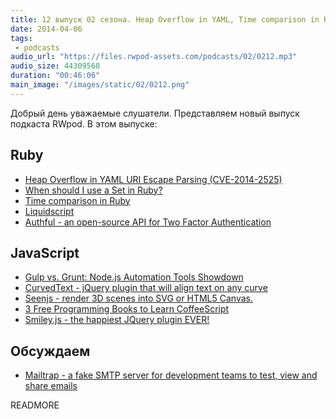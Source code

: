 ```yaml
---
title: 12 выпуск 02 сезона. Heap Overflow in YAML, Time comparison in Ruby, Gulp vs. Grunt, Seenjs и прочее
date: 2014-04-06
tags:
 - podcasts
audio_url: "https://files.rwpod-assets.com/podcasts/02/0212.mp3"
audio_size: 44309568
duration: "00:46:06"
main_image: "/images/static/02/0212.png"
---
```


Добрый день уважаемые слушатели. Представляем новый выпуск подкаста RWpod. В этом выпуске:

## Ruby

 - [Heap Overflow in YAML URI Escape Parsing (CVE-2014-2525)](https://www.ruby-lang.org/en/news/2014/03/29/heap-overflow-in-yaml-uri-escape-parsing-cve-2014-2525/)
 - [When should I use a Set in Ruby?](http://blog.8thcolor.com/en/2014/04/when-should-i-use-a-set-in-ruby/)
 - [Time comparison in Ruby](http://railsware.com/blog/2014/04/01/time-comparison-in-ruby/)
 - [Liquidscript](https://liquidscript.io/)
 - [Authful - an open-source API for Two Factor Authentication](http://authful.com/)

## JavaScript

 - [Gulp vs. Grunt: Node.js Automation Tools Showdown](http://www.oomphinc.com/blog/2014-03/gulp-vs-grunt-node-js-automation-tools-showdown/)
 - [CurvedText - jQuery plugin that will align text on any curve](http://www.olivermusebrink.de/beta/curvedtext/)
 - [Seenjs - render 3D scenes into SVG or HTML5 Canvas.](http://seenjs.io/)
 - [3 Free Programming Books to Learn CoffeeScript](http://codecondo.com/learn-coffeescript-free-from-books/)
 - [Smiley.js - the happiest JQuery plugin EVER!](http://cloudcannon.com/smileys/)

## Обсуждаем

 - [Mailtrap - a fake SMTP server for development teams to test, view and share emails](https://mailtrap.io/)

READMORE


